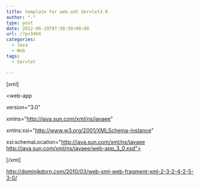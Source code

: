 ```yaml
---
title: template for web.xml Servlet3.0
author: "-"
type: post
date: 2012-06-10T07:58:58+00:00
url: /?p=3484
categories:
  - Java
  - Web
tags:
  - Servlet

---
```

[xml]
  
<?xml version="1.0" encoding="UTF-8"?>

<web-app
          
version="3.0"
          
xmlns="http://java.sun.com/xml/ns/javaee"
          
xmlns:xsi="http://www.w3.org/2001/XMLSchema-instance"
          
xsi:schemaLocation="http://java.sun.com/xml/ns/javaee http://java.sun.com/xml/ns/javaee/web-app_3_0.xsd">

</web-app>
  
[/xml]

<http://dominikdorn.com/2010/03/web-xml-web-fragment-xml-2-3-2-4-2-5-3-0/>